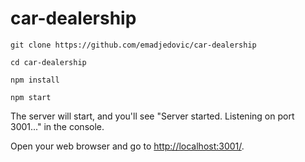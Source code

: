 # car-dealership

    git clone https://github.com/emadjedovic/car-dealership

    cd car-dealership

    npm install

    npm start

   The server will start, and you'll see "Server started. Listening on port 3001..." in the console.

   Open your web browser and go to [http://localhost:3001/](http://localhost:3001/).

